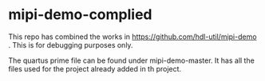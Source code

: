 # mipi-demo-complied
This repo has combined the works in https://github.com/hdl-util/mipi-demo . This is for debugging purposes only.

The quartus prime file can be found under mipi-demo-master. It has all the files used for the project already added in th project.

